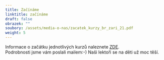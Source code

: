 ```yaml
---
title: Začínáme
linktitle: začínáme
draft: false
obrazek: ""
soubory: /assets/media-o-nas/zacatek_kurzy_br_zari_21.pdf
weight: 5
---
```

Informace o začátku jednotlivých  kurzů naleznete [ZDE](/assets/media-o-nas/zacatek_kurzy_br_zari_21.pdf).\
Podrobnosti jsme vám poslali mailem:-) Naši lektoři se na děti už moc těší.

![]()